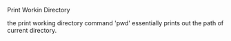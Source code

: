 Print Workin Directory

the print working directory command 'pwd' essentially prints out the path of current directory.

